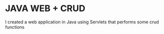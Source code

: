 # JAVA WEB + CRUD 
I created a web application in Java using Servlets that
performs some crud functions
